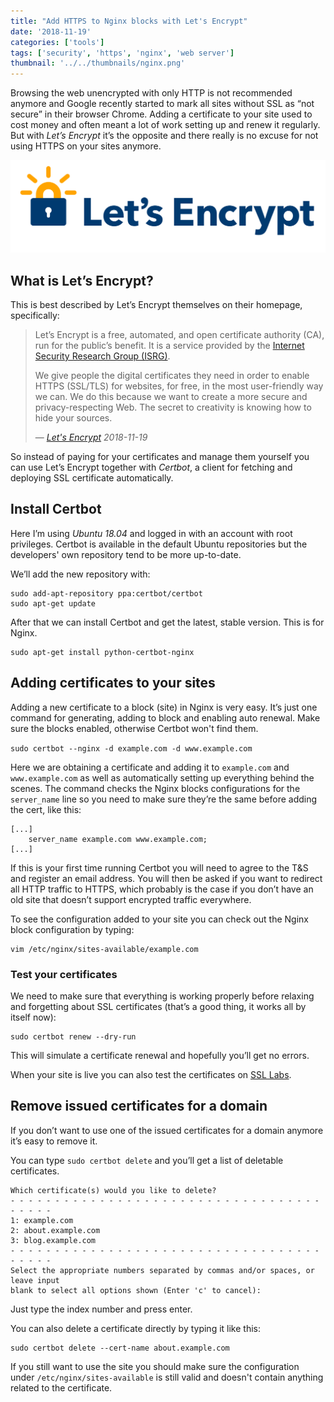 ```yaml
---
title: "Add HTTPS to Nginx blocks with Let's Encrypt"
date: '2018-11-19'
categories: ['tools']
tags: ['security', 'https', 'nginx', 'web server']
thumbnail: '../../thumbnails/nginx.png'
---
```


Browsing the web unencrypted with only HTTP is not recommended anymore and Google recently started to mark all sites without SSL as “not secure” in their browser Chrome. Adding a certificate to your site used to cost money and often meant a lot of work setting up and renew it regularly. But with *Let’s Encrypt* it’s the opposite and there really is no excuse for not using HTTPS on your sites anymore.

![Logo of Let's Encrypt](lets_encrypt.png)

## What is Let’s Encrypt?

This is best described by Let’s Encrypt themselves on their homepage, specifically:

> Let’s Encrypt is a free, automated, and open certificate authority (CA), run for the public’s benefit. It is a service provided by the [Internet Security Research Group (ISRG)](https://letsencrypt.org/isrg/).
>
> We give people the digital certificates they need in order to enable HTTPS (SSL/TLS) for websites, for free, in the most user-friendly way we can. We do this because we want to create a more secure and privacy-respecting Web.
> The secret to creativity is knowing how to hide your sources. 
>
> &mdash; <cite>[Let's Encrypt][1] 2018-11-19</cite>

[1]:https://letsencrypt.org/about/

So instead of paying for your certificates and manage them yourself you can use Let’s Encrypt together with *Certbot*, a client for fetching and deploying SSL certificate automatically.

## Install Certbot

Here I’m using *Ubuntu 18.04* and logged in with an account with root privileges. Certbot is available in the default Ubuntu repositories but the developers' own repository tend to be more up-to-date.

We’ll add the new repository with:

```shell
sudo add-apt-repository ppa:certbot/certbot
sudo apt-get update
```

After that we can install Certbot and get the latest, stable version. This is for Nginx.

```shell
sudo apt-get install python-certbot-nginx 
```

## Adding certificates to your sites

Adding a new certificate to a block (site) in Nginx is very easy. It’s just one command for generating, adding to block and enabling auto renewal. Make sure the blocks enabled, otherwise Certbot won't find them.

`sudo certbot --nginx -d example.com -d www.example.com`

Here we are obtaining a certificate and adding it to `example.com` and `www.example.com` as well as automatically setting up everything behind the scenes. The command checks the Nginx blocks configurations for the `server_name` line so you need to make sure they’re the same before adding the cert, like this:

```
[...]
    server_name example.com www.example.com;
[...]
```

If this is your first time running Certbot you will need to agree to the T&S and register an email address. You will then be asked if you want to redirect all HTTP traffic to HTTPS, which probably is the case if you don’t have an old site that doesn’t support encrypted traffic everywhere.

To see the configuration added to your site you can check out the Nginx block configuration by typing:

```shell
vim /etc/nginx/sites-available/example.com
```

### Test your certificates

We need to make sure that everything is working properly before relaxing and forgetting about SSL certificates (that’s a
good thing, it works all by itself now):

```shell
sudo certbot renew --dry-run
```

This will simulate a certificate renewal and hopefully you’ll get no errors. 

When your site is live you can also test the certificates on [SSL Labs](https://www.ssllabs.com/ssltest/).

## Remove issued certificates for a domain

If you don’t want to use one of the issued certificates for a domain anymore it’s easy to remove it.

You can type `sudo certbot delete` and you’ll get a list of deletable certificates.

```
Which certificate(s) would you like to delete?
- - - - - - - - - - - - - - - - - - - - - - - - - - - - - - - - - - - - - - - -
1: example.com
2: about.example.com
3: blog.example.com
- - - - - - - - - - - - - - - - - - - - - - - - - - - - - - - - - - - - - - - -
Select the appropriate numbers separated by commas and/or spaces, or leave input
blank to select all options shown (Enter 'c' to cancel):
```

Just type the index number  and press enter. 

You can also delete a certificate directly by typing it like this:

```shell
sudo certbot delete --cert-name about.example.com
```

If you still want to use the site you should make sure the configuration under `/etc/nginx/sites-available` is still valid and doesn't contain anything related to the certificate. 
